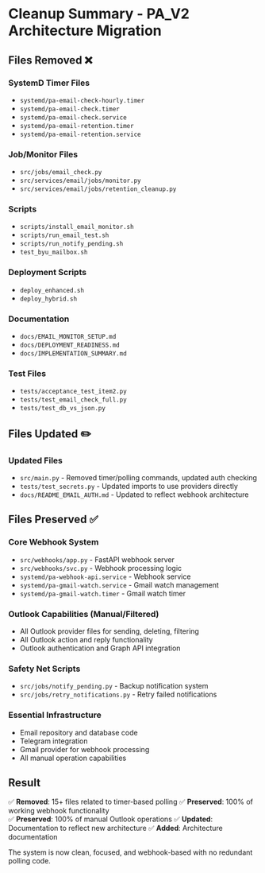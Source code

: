 # Cleanup Summary - PA_V2 Architecture Migration

## Files Removed ❌

### SystemD Timer Files
- `systemd/pa-email-check-hourly.timer`
- `systemd/pa-email-check.timer` 
- `systemd/pa-email-check.service`
- `systemd/pa-email-retention.timer`
- `systemd/pa-email-retention.service`

### Job/Monitor Files  
- `src/jobs/email_check.py`
- `src/services/email/jobs/monitor.py`
- `src/services/email/jobs/retention_cleanup.py`

### Scripts
- `scripts/install_email_monitor.sh`
- `scripts/run_email_test.sh`
- `scripts/run_notify_pending.sh`
- `test_byu_mailbox.sh`

### Deployment Scripts
- `deploy_enhanced.sh`
- `deploy_hybrid.sh`

### Documentation
- `docs/EMAIL_MONITOR_SETUP.md`
- `docs/DEPLOYMENT_READINESS.md`
- `docs/IMPLEMENTATION_SUMMARY.md`

### Test Files
- `tests/acceptance_test_item2.py`
- `tests/test_email_check_full.py`
- `tests/test_db_vs_json.py`

## Files Updated ✏️

### Updated Files
- `src/main.py` - Removed timer/polling commands, updated auth checking
- `tests/test_secrets.py` - Updated imports to use providers directly
- `docs/README_EMAIL_AUTH.md` - Updated to reflect webhook architecture

## Files Preserved ✅

### Core Webhook System
- `src/webhooks/app.py` - FastAPI webhook server
- `src/webhooks/svc.py` - Webhook processing logic
- `systemd/pa-webhook-api.service` - Webhook service
- `systemd/pa-gmail-watch.service` - Gmail watch management
- `systemd/pa-gmail-watch.timer` - Gmail watch timer

### Outlook Capabilities (Manual/Filtered)
- All Outlook provider files for sending, deleting, filtering
- All Outlook action and reply functionality
- Outlook authentication and Graph API integration

### Safety Net Scripts
- `src/jobs/notify_pending.py` - Backup notification system
- `src/jobs/retry_notifications.py` - Retry failed notifications

### Essential Infrastructure
- Email repository and database code
- Telegram integration
- Gmail provider for webhook processing
- All manual operation capabilities

## Result

✅ **Removed**: 15+ files related to timer-based polling
✅ **Preserved**: 100% of working webhook functionality  
✅ **Preserved**: 100% of manual Outlook operations
✅ **Updated**: Documentation to reflect new architecture
✅ **Added**: Architecture documentation

The system is now clean, focused, and webhook-based with no redundant polling code.
